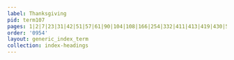 ```yaml
---
label: Thanksgiving
pid: term107
pages: 1|2|7|23|31|42|51|57|61|90|104|108|166|254|332|411|413|419|430|585|640|735|736|737|768|790|795
order: '0954'
layout: generic_index_term
collection: index-headings
---
```


